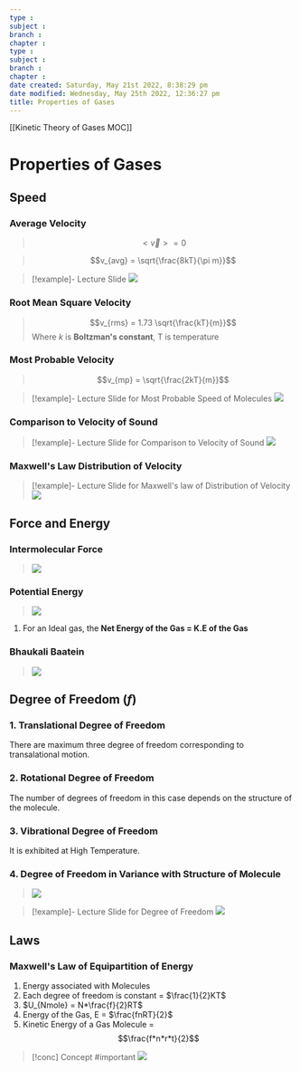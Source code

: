 ```yaml
---
type : 
subject : 
branch :
chapter :
type : 
subject : 
branch :
chapter :
date created: Saturday, May 21st 2022, 8:38:29 pm
date modified: Wednesday, May 25th 2022, 12:36:27 pm
title: Properties of Gases
---
```

[[Kinetic Theory of Gases MOC]]

# Properties of Gases

## Speed

### Average Velocity

>$$<\vec v> = 0$$

>$$v_{avg} = \sqrt{\frac{8kT}{\pi m}}$$

>[!example]- Lecture Slide
>![](https://i.imgur.com/tTpp7TA.png)

### Root Mean Square Velocity

>$$v_{rms} = 1.73 \sqrt{\frac{kT}{m}}$$
>Where _$k$_ is __Boltzman's constant__, T is temperature

### Most Probable Velocity

>$$v_{mp} = \sqrt{\frac{2kT}{m}}$$

>[!example]- Lecture Slide for Most Probable Speed of Molecules
>![](https://i.imgur.com/xJFSPcR.png)

### Comparison to Velocity of Sound

>[!example]- Lecture Slide for Comparison to Velocity of Sound
>![](https://i.imgur.com/85qKWJ5.png)

### Maxwell's Law Distribution of Velocity

>[!example]- Lecture Slide for Maxwell's law of Distribution of Velocity
>![](https://i.imgur.com/k0LCSiV.png)

## Force and Energy

### Intermolecular Force

>![](https://i.imgur.com/bRSlwTT.png)

### Potential Energy

>![](https://i.imgur.com/8zXhdBQ.png)
1. For an Ideal gas, the __Net Energy of the Gas = K.E of the Gas__

### Bhaukali Baatein

>![](https://i.imgur.com/CIOtpIY.png)

## Degree of Freedom $(f)$

### 1. Translational Degree of Freedom

There are maximum three degree of freedom corresponding to transalational motion.

### 2. Rotational Degree of Freedom

The number of degrees of freedom in this case depends on the structure of the molecule.

### 3. Vibrational Degree of Freedom

It is exhibited at High Temperature.

### 4. Degree of Freedom in Variance with Structure of Molecule

>![](https://i.imgur.com/9TWZkDc.png)

>[!example]- Lecture Slide for Degree of Freedom
>![](https://i.imgur.com/KJVdOHj.png)

## Laws

### Maxwell's Law of Equipartition of Energy

1. Energy associated with Molecules
2. Each degree of freedom is constant = $\frac{1}{2}KT$
3. $U_{Nmole} = N*\frac{f}{2}RT$
4. Energy of the Gas, E = $\frac{fnRT}{2}$
5. Kinetic Energy of a Gas Molecule = $$\frac{f*n*r*t}{2}$$

>[!conc] Concept #important 
>![](https://i.imgur.com/ol6XZXI.png)
